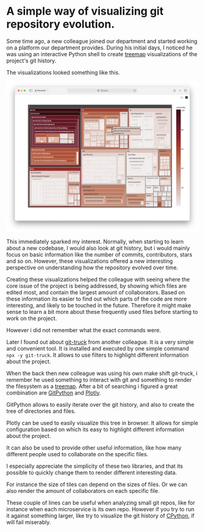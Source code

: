 # A simple way of visualizing git repository evolution.

Some time ago, a new colleague joined our department and started working on a platform our department provides. During his initial days, I noticed he was using an interactive Python shell to create [treemap](https://en.wikipedia.org/wiki/Treemapping) visualizations of the project's git history.

The visualizations looked something like this.

![Unity catalog basic visualization](pictures/git_render_unity_catalog_basic.png)

This immediately sparked my interest.
Normally, when starting to learn about a new codebase, I would also look at git history, but i would mainly focus on basic information like the number of commits, contributors, stars and so on. However, these visualizations offered a new interesting perspective on understanding how the repository evolved over time.

Creating these visualizations helped the colleague with seeing where the core issue of the project is being addressed, by showing which files are edited most, and contain the largest amount of collaborators. Based on these information its easier to find out which parts of the code are more interesting, and likely to be touched in the future. Therefore it might make sense to learn a bit more about these frequently used files before starting to work on the project.




However i did not remember what the exact commands were.

Later I found out about [git-truck](https://github.com/git-truck/git-truck) from another colleague. It is a very simple and convenient tool. It is installed and executed by one simple command `npx -y git-truck`. It allows to use filters to highlight different information about the project.

When the back then new colleague was using his own make shift git-truck, i remember he used something to interact with git and something to render the filesystem as a [treemap](https://en.wikipedia.org/wiki/Treemapping). After a bit of searching i figured a great combination are [GitPython](https://gitpython.readthedocs.io/en/stable/quickstart.html#gitpython-quick-start-tutorial) and [Plotly](https://plotly.com/python/treemaps/).

GitPython allows to easily iterate over the git history, and also to create the tree of directories and files.

Plotly can be used to easily visualize this tree in browser. It allows for simple configuration based on which its easy to highlight different information about the project.


 It can also be used to provide other useful information, like how many different people used to collaborate on the specific files.

I especially appreciate the simplicity of these two libraries, and that its possible to quickly change them to render different interesting data.

For instance the size of tiles can depend on the sizes of files. Or we can also render the amount of collaborators on each specific file.




These couple of lines can be useful when analyzing small git repos, like for instance when each microservice is its own repo. However if you try to run it against something larger, like try to visualize the git history of [CPython](https://github.com/python/cpython), if will fail miserably.